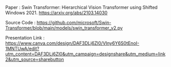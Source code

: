 Paper : Swin Transformer: Hierarchical Vision Transformer using Shifted Windows 2021. https://arxiv.org/abs/2103.14030

Source Code : https://github.com/microsoft/Swin-Transformer/blob/main/models/swin_transformer_v2.py

Presentation Link : https://www.canva.com/design/DAF3DLj6Zl0/VIny6Y6S0tEnoI-1MNTUwA/edit?utm_content=DAF3DLj6Zl0&utm_campaign=designshare&utm_medium=link2&utm_source=sharebutton
